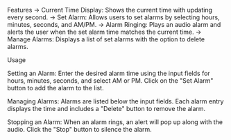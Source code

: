 Features
-> Current Time Display: Shows the current time with updating every second.
-> Set Alarm: Allows users to set alarms by selecting hours, minutes, seconds, and AM/PM.
-> Alarm Ringing: Plays an audio alarm and alerts the user when the set alarm time matches the current time.
-> Manage Alarms: Displays a list of set alarms with the option to delete alarms.

Usage

Setting an Alarm:
Enter the desired alarm time using the input fields for hours, minutes, seconds, and select AM or PM.
Click on the "Set Alarm" button to add the alarm to the list.

Managing Alarms:
Alarms are listed below the input fields.
Each alarm entry displays the time and includes a "Delete" button to remove the alarm.

Stopping an Alarm:
When an alarm rings, an alert will pop up along with the audio.
Click the "Stop" button to silence the alarm.
